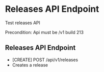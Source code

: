 # Releases API Endpoint
Test releases API

Precondition: Api must be /v1 build 213

## Releases API Endpoint
* [CREATE] POST /api/v1/releases
* Creates a release